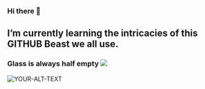 ### Hi there 👋

## **I’m currently learning the intricacies of this GITHUB Beast we all use.**
### Glass is always half empty <img src="https://www.nicepng.com/maxp/u2q8t4o0q8i1q8u2/"/> 


<picture>
 <source media="(prefers-color-scheme: dark)" srcset="YOUR-DARKMODE-IMAGE">
 <source media="(prefers-color-scheme: light)" srcset="YOUR-LIGHTMODE-IMAGE">
 <img alt="YOUR-ALT-TEXT" src="YOUR-DEFAULT-IMAGE">
</picture>
